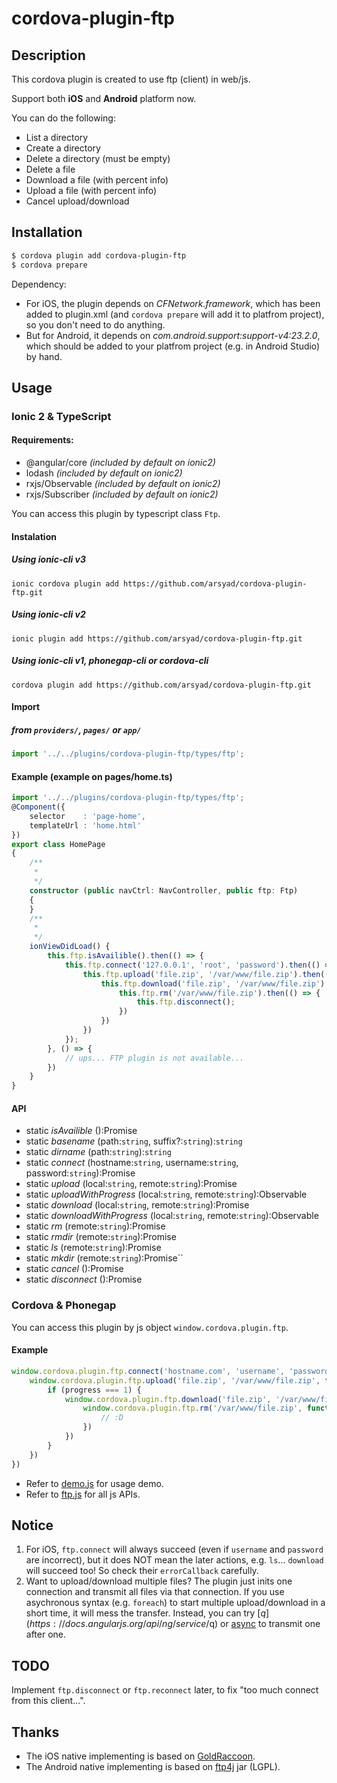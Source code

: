 # cordova-plugin-ftp

## Description

This cordova plugin is created to use ftp (client) in web/js.

Support both **iOS** and **Android** platform now.

You can do the following:

- List a directory
- Create a directory
- Delete a directory (must be empty)
- Delete a file
- Download a file (with percent info)
- Upload a file (with percent info)
- Cancel upload/download

## Installation

```sh
$ cordova plugin add cordova-plugin-ftp
$ cordova prepare
```

Dependency:

- For iOS, the plugin depends on *CFNetwork.framework*, which has been added to plugin.xml (and `cordova prepare` will add it to platfrom project), so you don't need to do anything.
- But for Android, it depends on *com.android.support:support-v4:23.2.0*, which should be added to your platfrom project (e.g. in Android Studio) by hand.

## Usage
### Ionic 2 & TypeScript
#### Requirements:
* @angular/core *(included by default on ionic2)*
* lodash *(included by default on ionic2)*
* rxjs/Observable *(included by default on ionic2)*
* rxjs/Subscriber *(included by default on ionic2)*

You can access this plugin by typescript class `Ftp`.
#### Instalation
##### Using ionic-cli v3
```
ionic cordova plugin add https://github.com/arsyad/cordova-plugin-ftp.git
```
##### Using ionic-cli v2
```
ionic plugin add https://github.com/arsyad/cordova-plugin-ftp.git
```
##### Using ionic-cli v1, phonegap-cli or cordova-cli
```
cordova plugin add https://github.com/arsyad/cordova-plugin-ftp.git
```
#### Import
##### from `providers/`, `pages/` or `app/`
```typescript
import '../../plugins/cordova-plugin-ftp/types/ftp';
```

#### Example (example on pages/home.ts)
```typescript
import '../../plugins/cordova-plugin-ftp/types/ftp';
@Component({
    selector    : 'page-home',
    templateUrl : 'home.html'
})
export class HomePage
{
    /**
     *
     */
    constructor (public navCtrl: NavController, public ftp: Ftp)
    {
    }
    /**
     *
     */
    ionViewDidLoad() {
        this.ftp.isAvailible().then(() => {
            this.ftp.connect('127.0.0.1', 'root', 'password').then(() => {
                this.ftp.upload('file.zip', '/var/www/file.zip').then(() => {
                    this.ftp.download('file.zip', '/var/www/file.zip').then(() => {
                        this.ftp.rm('/var/www/file.zip').then(() => {
                            this.ftp.disconnect();
                        })
                    })
                })
            });
        }, () => {
            // ups... FTP plugin is not available...
        })
    }
}
```
#### API
* static *isAvailible* ():Promise<any>
* static *basename* (path:`string`, suffix?:`string`):`string`
* static *dirname* (path:`string`):`string`
* static *connect* (hostname:`string`, username:`string`, password:`string`):Promise<any>
* static *upload* (local:`string`, remote:`string`):Promise<any>
* static *uploadWithProgress* (local:`string`, remote:`string`):Observable<any>
* static *download* (local:`string`, remote:`string`):Promise<any>
* static *downloadWithProgress*  (local:`string`, remote:`string`):Observable<any>
* static *rm* (remote:`string`):Promise<any>
* static *rmdir* (remote:`string`):Promise<any>
* static *ls* (remote:`string`):Promise<any>
* static *mkdir* (remote:`string`):Promise<any>``
* static *cancel* ():Promise<any>
* static *disconnect* ():Promise<any>


### Cordova & Phonegap
You can access this plugin by js object `window.cordova.plugin.ftp`.

#### Example
```javascript
window.cordova.plugin.ftp.connect('hostname.com', 'username', 'password', function () {
    window.cordova.plugin.ftp.upload('file.zip', '/var/www/file.zip', function (progress) {
        if (progress === 1) {
            window.cordova.plugin.ftp.download('file.zip', '/var/www/file.zip', function() {
                window.cordova.plugin.ftp.rm('/var/www/file.zip', function() {
                    // :D
                })
            })
        }
    })
})
```
- Refer to [demo.js](./demo.js) for usage demo.
- Refer to [ftp.js](./www/ftp.js) for all js APIs.

## Notice

1. For iOS, `ftp.connect` will always succeed (even if `username` and `password` are incorrect), but it does NOT mean the later actions, e.g. `ls`... `download` will succeed too! So check their `errorCallback` carefully.
2. Want to upload/download multiple files? The plugin just inits one connection and transmit all files via that connection. If you use asychronous syntax (e.g. `foreach`) to start multiple upload/download in a short time, it will mess the transfer. Instead, you can try [$q](https://docs.angularjs.org/api/ng/service/$q) or [async](https://github.com/caolan/async) to transmit one after one.

## TODO

Implement `ftp.disconnect` or `ftp.reconnect` later, to fix "too much connect from this client...".

## Thanks

- The iOS native implementing is based on [GoldRaccoon](https://github.com/albertodebortoli/GoldRaccoon).
- The Android native implementing is based on [ftp4j](http://www.sauronsoftware.it/projects/ftp4j/) jar (LGPL).

